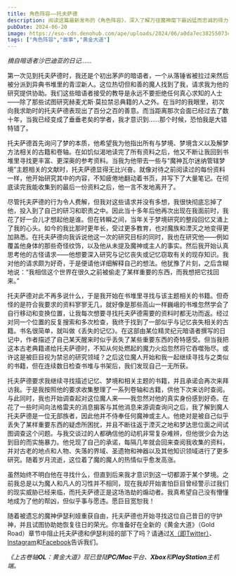 ```yaml
---
title: 角色阵容——托夫萨德
description: 阅读这篇最新发布的《角色阵容》，深入了解万径魔神麾下最凶猛而忠诚的得力干将：托夫萨德！
pubDate: 2024-06-20
image: https://eso-cdn.denohub.com/ape/uploads/2024/06/a0da7ec38255073c665ded9c059f85ae.jpg
tags: ["角色阵容","故事","黄金大道"]
---
```


_摘自暗语者沙巴迪亚的日记……_

第一次见到托夫萨德时，我还是个初出茅庐的暗语者，一个从落锤省被拉过来然后被分派到异典书堆里的青涩新人。这位热切但和善的魔人找到了我，请求我为他的研究提供协助。我们这些暗语者接受的教导是永远不要拒绝任何真心求知的人士——除了那些试图研究赫麦尤斯·莫拉禁忌典籍的人之外。在当时的我眼里，初次向我求助时的托夫萨德表现出了百分之百的善意。而当距离那次会面已经过去了数十年，当我已经变成了垂垂老矣的学者，我才意识到……那个时候，恐怕我是大错特错了。

托夫萨德首先询问了梦的本质，他希望我为他指出所有与梦境、梦境含义以及解梦方法相关的古籍和卷轴。在如饥似渴地读完了所有资料之后，他又不断让我回到书堆里寻找更丰富、更深奥的参考资料。当我为他带去一些与“魔神瓦尔迷纳管辖梦境”主题相关的文献时，托夫萨德显得无比兴奋。就像对待之前阅读过的每份资料一样，他开始研究其中的内容，不知疲倦地翻动着书页，并写下了大量笔记。在彻底读完我能收集到的最后一份资料之后，他一言不发地离开了。

尽管托夫萨德的行为令人费解，但我对这些请求并没有多想，我很快彻底忘掉了他，投入到了自己的研习和职责之中。因此当十多年后他再次出现在我面前时，我花了好一会儿才想起他是谁。但在转瞬之间，当年关于梦境研究的整段回忆又涌上了我的心头。如今的我比那时更年长，受过更多教育，也对魔族和湮灭之地变得更加熟悉。在托夫萨德向我诉说他这一次的研究目标的同时，我也在研究他——例如覆盖他身体的那些奇怪纹饰，以及他从未提及魔神或主人的事实。然后我开始认真思考他的古怪请求——他想要深入研究与记忆丧失或记忆窃取有关的现存知识。我对他的请求颇为好奇，于是便请他详细解释自己的想法。他犹豫了片刻，之后含糊地说：“我相信这个世界在很久之前被偷走了某样重要的东西，而我想把它找回来。”

托夫萨德对此不再多说什么，于是我开始在书堆里寻找与该主题相关的书籍。但奇怪的是符合我要求的资料寥寥无几，就好像是那些高山一样巍峨的书堆忽然学会了自行移动和变换位置，让我每次想要寻找托夫萨德需要的资料时都无功而返。经过对同一个位置的反复搜索和多次检查，我终于找到了一部似乎与记忆丧失相关的古籍。书名很简单，就叫做《丢失的记忆》。在这部由某位精灵纪元暗语者撰写的日记中，作者描述了自己某天醒来时似乎丢失了某些重要东西的奇特感受。但当我把这本古老典籍递给托夫萨德时，不知从何处燃起的魔力火焰忽然将它吞噬殆尽。或许这是被巨目视为禁忌的研究领域？之后这位魔人开始和我一起继续寻找与之类似的书籍，但在连续数日检查书堆与书架后，我们发现自己一无所获。

托夫萨德要求我继续寻找描述记忆、梦境和相关主题的书籍，并且承诺会再次来拜访我。于是我按照他的要求收集整理了一系列卷轴和古籍，供他下次来访时查阅。与此同时，我也开始调查起对这位魔人来——我忽然对他的真实身份感到好奇。在花了一些时间向法格雷夫的消息掮客与其他消息来源调查询问之后，我了解到魔人托夫萨德是一位无部族者，因此他并不侍奉任何魔神或主人。他绝对是被自己似乎丢失了某样重要东西的疑虑所困扰，并且不断往返于湮灭之地和梦达思位面之间试图调查这个问题。与我交谈过的人都确信他的动机非常复杂难辨，但他很少会为达到目的而实施暴力。他兑现了自己的承诺，每隔几年就会回来查阅我收集的资料，并对古老的地点和人物、失落的界域、圣遗物和神器以及其他知识领域进行了更多研究。随着岁月流逝，这位着了魔的魔人的热情似乎愈发高涨。

虽然始终不明白他在寻找什么，但直到后来我才意识到这一切都源于某个梦境。之前我总是以为魔人和凡人的习性并不相同，现在我却开始害怕巨目曾经警示过我们的现实威胁已经来临，而托夫萨德正是这场浩劫的煽动者。我真希望自己没有懵懂地成为了他的帮凶，但似乎事与愿违。愿巨目宽恕我！

随着被遗忘的魔神伊瑟利娅重获自由，托夫萨德也开始寻找这位自己昔日的守护神，并且试图协助她恢复往日的荣光。你准备好在全新的《黄金大道》（Gold
Road）章节中阻止托夫萨德和伊瑟利娅的部下了吗？请通过[X（即Twitter）](https://twitter.com/TESOnline)、[Instagram](https://www.instagram.com/elderscrollsonline/)和[Facebook](https://www.facebook.com/elderscrollsonline)告诉我们。

_《上古卷轴**OL**：黄金大道》现已登陆**PC/Mac**平台、**Xbox**和**PlayStation**主机端。_
